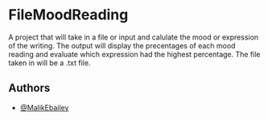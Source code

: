 # FileMoodReading

A project that will take in a file or input and calulate the mood or expression of the writing. The output will display the precentages of each mood reading and evaluate which expression had the highest percentage. The file taken in will be a .txt file.


## Authors

- [@MalikEbailey](https://github.com/MalikEBailey)